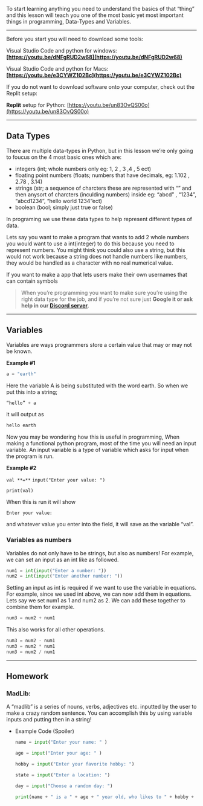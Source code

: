 To start learning anything you need to understand the basics of that “thing” and this lesson will teach you one of the most basic yet most important things in programming, Data-Types and Variables.

---

Before you start you will need to download some tools:

Visual Studio Code and python for windows: **[https://youtu.be/dNFgRUD2w68](https://youtu.be/dNFgRUD2w68)**

Visual Studio Code and python for Macs: **[https://youtu.be/e3CYWZ102Bc](https://youtu.be/e3CYWZ102Bc)**

If you do not want to download software onto your computer, check out the Replit setup:

**Replit** setup for Python: [https://youtu.be/un83OvQS00o](https://youtu.be/un83OvQS00o)

---

## Data Types

There are multiple data-types in Python, but in this lesson we’re only going to foucus on the 4 most basic ones which are:

- integers (int; whole numbers only eg: 1, 2 , 3 ,4 , 5 ect)
- floating point numbers (floats; numbers that have decimals, eg: 1.102 , 2.78 , 3.14)
- strings (str; a sequence of charcters these are represented with “” and then anysort of charcters (inculding numbers) inside eg: “abcd” , “1234”, “abcd1234”, “hello world 1234”ect)
- boolean (bool; simply just true or false)

In programing we use these data types to help represent different types of data.

Lets say you want to make a program that wants to add 2 whole numbers you would want to use a int(integer) to do this because you need to represent numbers. You might think you could also use a string, but this would not work because a string does not handle numbers like numbers, they would be handled as a character with no real numerical value. 

If you want to make a app that lets users make their own usernames that can contain symbols

> When you’re programming you want to make sure you’re using the right data type for the job, and if you’re not sure just **Google it or ask help in our [Discord server](https://techoptimum.org/discord)**.
> 

---

## Variables

Variables are ways programmers store a certain value that may or may not be known. 

********************Example #1********************

```python
a = "earth"
```

Here the variable A is being substituted with the word earth. So when we put this into a string;

```python
“hello” + a
```

it will output as 

```python
hello earth
```

Now you may be wondering how this is useful in programming, When making a functional python program, most of the time you will need an input variable. An input variable is a type of variable which asks for input when the program is run.

********************Example #2********************

`val **=**` `input("Enter your value: ")`

`print(val)`

 When this is run it will show 

`Enter your value:` 

and whatever value you enter into the field, it will save as the variable “val”.

### Variables as numbers

Variables do not only have to be strings, but also as numbers! For example, we can set an input as an int like as followed. 

```python
num1 = int(input("Enter a number: "))
num2 = int(input("Enter another number: "))
```

Setting an input as int is required if we want to use the variable in equations. For example, since we used int above, we can now add them in equations. Lets say we set num1 as 1 and num2 as 2. We can add these together to combine them for example.

```python
num3 = num2 + num1
```

This also works for all other operations.

```python
num3 = num2 - num1
num3 = num2 * num1
num3 = num2 / num1
```

---

## Homework

### MadLib:

A “madlib” is a series of nouns, verbs, adjectives etc. inputted by the user to make a crazy random sentence. You can accomplish this by using variable inputs and putting then in a string!

- Example Code (Spoiler)
    
    ```python
    name = input("Enter your name: " )
    
    age = input("Enter your age: " )
    
    hobby = input("Enter your favorite hobby: ")
    
    state = input("Enter a location: ")
    
    day = input("Choose a random day: ")
    
    print(name + " is a " + age + " year old, who likes to " + hobby + " at " + state + " on " + day + ".")
    ```
    

